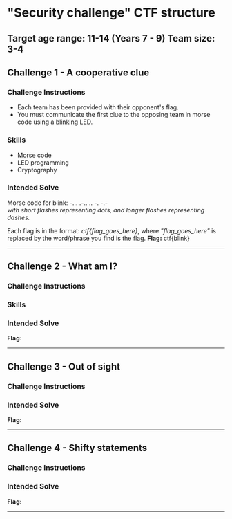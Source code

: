 # "Security challenge" CTF structure

**Target age range: 11-14 (Years 7 - 9)**
**Team size: 3-4**
---

## Challenge 1 - A cooperative clue
### Challenge Instructions
- Each team has been provided with their opponent's flag.
- You must communicate the first clue to the opposing team in morse code using a blinking LED.

  
### Skills
- Morse code
- LED programming
- Cryptography

  
### Intended Solve
Morse code for blink:
-... .-.. .. -. -.-  
_with short flashes representing dots, and longer flashes representing dashes._

Each flag is in the format: _ctf{flag_goes_here}_, where _"flag_goes_here"_ is replaced by the word/phrase you find is the flag.
**Flag:** ctf{blink}

---

## Challenge 2 - What am I?
### Challenge Instructions

### Skills

### Intended Solve

**Flag:**

---

## Challenge 3 - Out of sight
### Challenge Instructions

### Intended Solve

**Flag:**

---

## Challenge 4 - Shifty statements
### Challenge Instructions

### Intended Solve

**Flag:**

---


